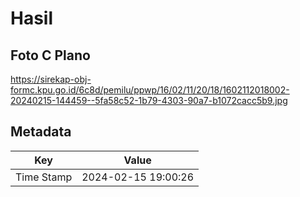 # Hasil

## Foto C Plano

https://sirekap-obj-formc.kpu.go.id/6c8d/pemilu/ppwp/16/02/11/20/18/1602112018002-20240215-144459--5fa58c52-1b79-4303-90a7-b1072cacc5b9.jpg


## Metadata

| Key        | Value               |
| ---------- | ------------------- |
| Time Stamp | 2024-02-15 19:00:26 |



